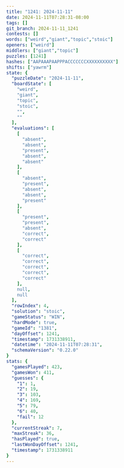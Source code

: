 ```yaml
---
title: "1241: 2024-11-11"
date: 2024-11-11T07:28:31-08:00
tags: []
git_branch: 2024-11-11_1241
contests: []
words: ["weird","giant","topic","stoic"]
openers: ["weird"]
middlers: ["giant","topic"]
puzzles: [1241]
hashes: ["AAPAAAPAAPPPACCCCCCCXXXXXXXXXX"]
shifts: ["yawrm"]
state: {
  "puzzleDate": "2024-11-11",
  "boardState": [
    "weird",
    "giant",
    "topic",
    "stoic",
    "",
    ""
  ],
  "evaluations": [
    [
      "absent",
      "absent",
      "present",
      "absent",
      "absent"
    ],
    [
      "absent",
      "present",
      "absent",
      "absent",
      "present"
    ],
    [
      "present",
      "present",
      "absent",
      "correct",
      "correct"
    ],
    [
      "correct",
      "correct",
      "correct",
      "correct",
      "correct"
    ],
    null,
    null
  ],
  "rowIndex": 4,
  "solution": "stoic",
  "gameStatus": "WIN",
  "hardMode": true,
  "gameId": "1381",
  "dayOffset": 1241,
  "timestamp": 1731338911,
  "datetime": "2024-11-11T07:28:31",
  "schemaVersion": "0.22.0"
}
stats: {
  "gamesPlayed": 423,
  "gamesWon": 411,
  "guesses": {
    "1": 1,
    "2": 19,
    "3": 103,
    "4": 169,
    "5": 79,
    "6": 40,
    "fail": 12
  },
  "currentStreak": 7,
  "maxStreak": 36,
  "hasPlayed": true,
  "lastWonDayOffset": 1241,
  "timestamp": 1731338911
}
---
```

<!-- more -->
